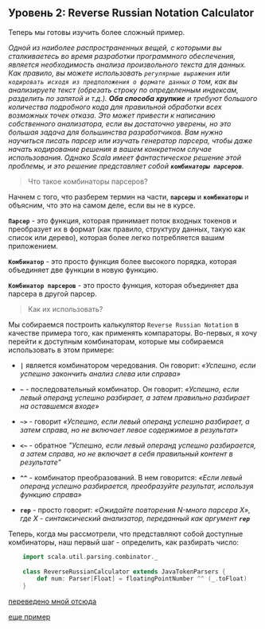 ## Уровень 2: Reverse Russian Notation Calculator 

Теперь мы готовы изучить более сложный пример.

_Одной из наиболее распространенных вещей, с которыми вы сталкиваетесь во время разработки программного 
обеспечения, является необходимость анализа произвольного текста для данных. Как правило, 
вы можете использовать `регулярные выражения` или `кодировать исходя из предположения о формате данных` о том, 
как вы анализируете текст (обрезать строку по определенным индексам, разделить по запятой и т.д.). 
**Оба способа хрупкие** и требуют большого количества подробного кода для правильной обработки всех 
возможных точек отказа. Это может привести к написанию собственного анализатора, если вы достаточно уверены,
 но это большая задача для большинства разработчиков. Вам нужно научиться писать парсер или изучать 
 генератор парсера, чтобы даже начать кодирование решения в вашем конкретном случае использования. 
 Однако Scala имеет фантастическое решение этой проблемы, и это решение представляет собой 
 **`комбинаторы парсеров`**._
 
 >Что такое комбинаторы парсеров?
 
 Начнем с того, что разберем термин на части, **`парсеры`** и **`комбинаторы`** и объясним, что это 
 на самом деле, если вы не в курсе. 
 
 **`Парсер`** - это функция, которая принимает поток входных токенов 
 и преобразует их в формат (как правило, структуру данных, такую как список или дерево), 
 которая более легко потребляется вашим приложением. 
 
 **`Комбинатор`** - это просто функция более высокого порядка, которая объединяет две функции в новую функцию. 
 
 **`Комбинатор парсеров`** - это просто функция, которая объединяет два парсера в другой парсер.

>Как их использовать?

Мы собираемся построить калькулятор `Reverse Russian Notation` в качестве примера того, 
как применять компараторы. Во-первых, я хочу перейти к доступным комбинаторам, которые мы собираемся 
использовать в этом примере:

* **`|`** является комбинатором чередования. Он говорит: _«Успешно, если успешно закончить анализ слева 
или справа»_

* **`~`** - последовательный комбинатор. Он говорит: _«Успешно, если левый операнд успешно разбирает, 
а затем правильно разбирает на оставшемся входе»_

* **`~>`** - говорит _«Успешно, если левый операнд успешно разбирает, а затем справа, но не включает 
левое содержимое в результат»_

* **`<~`** - обратное _"Успешно, если левый операнд успешно разбирается, а затем справа, 
но не включает в себя правильный контент в результате"_

* **`^^`** - комбинатор преобразований. В нем говорится: _«Если левый операнд успешно разбирается, 
преобразуйте результат, используя функцию справа»_

* **`rep`** - просто говорит: _«Ожидайте повторения N-много парсера X», где X - синтаксический анализатор,
 переданный как аргумент **`rep`**_

Теперь, когда мы рассмотрели, что представляют собой доступные комбинаторы, наш первый шаг - 
определить, как разбирать число:

<!-- code -->
```scala
    import scala.util.parsing.combinator._
    
    class ReverseRussianCalculator extends JavaTokenParsers {
        def num: Parser[Float] = floatingPointNumber ^^ (_.toFloat)
    }
```


[переведено мной отсюда](http://bitwalker.org/posts/2013-08-10-learn-by-example-scala-parser-combinators)

[еще пример](http://www.codecommit.com/blog/scala/the-magic-behind-parser-combinators)
